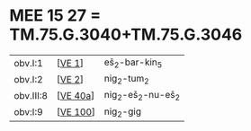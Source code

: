 # MEE 15 27 = TM.75.G.3040+TM.75.G.3046

|           |            |                                                  |
| --------- | ---------- | ------------------------------------------------ |
| obv.I:1   | [[VE 1]]   | eš<sub>2</sub>-bar-kin<sub>5</sub>               |
| obv.I:2   | [[VE 2]]   | nig<sub>2</sub>-tum<sub>2</sub>                  |
| obv.III:8 | [[VE 40a]] | nig<sub>2</sub>-eš<sub>2</sub>-nu-eš<sub>2</sub> |
| obv:I:9   | [[VE 100]] | nig<sub>2</sub>-gig                              |

[//begin]: # "Autogenerated link references for markdown compatibility"
[VE 1]: <VE 1> "VE 1"
[VE 2]: <VE 2> "VE 2"
[VE 40a]: <VE 40a> "VE 40a"
[VE 100]: <VE 100> "VE 100"
[//end]: # "Autogenerated link references"